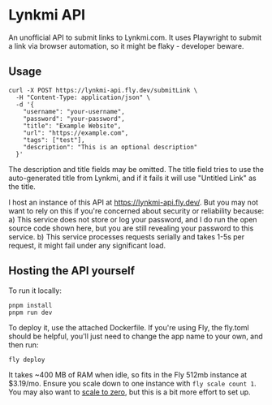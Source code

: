 # Lynkmi API

An unofficial API to submit links to Lynkmi.com. It uses Playwright to submit a link via browser automation, so it might be flaky - developer beware.

## Usage
```
curl -X POST https://lynkmi-api.fly.dev/submitLink \
  -H "Content-Type: application/json" \
  -d '{
    "username": "your-username",
    "password": "your-password",
    "title": "Example Website",
    "url": "https://example.com",
    "tags": ["test"],
    "description": "This is an optional description"
  }'
```

The description and title fields may be omitted.
The title field tries to use the auto-generated title from Lynkmi, and if it fails it will use "Untitled Link" as the title.

I host an instance of this API at https://lynkmi-api.fly.dev/. But you may not want to rely on this if you're concerned about security or reliability because:
a) This service does not store or log your password, and I do run the open source code shown here, but you are still revealing your password to this service.
b) This service processes requests serially and takes 1-5s per request, it might fail under any significant load.

## Hosting the API yourself

To run it locally:
```
pnpm install
pnpm run dev
```

To deploy it, use the attached Dockerfile. If you're using Fly, the fly.toml should be helpful, you'll just need to change the app name to your own, and then run:
```
fly deploy
```

It takes ~400 MB of RAM when idle, so fits in the Fly 512mb instance at $3.19/mo. Ensure you scale down to one instance with `fly scale count 1`.
You may also want to [scale to zero](https://www.jacobparis.com/content/fly-autoscale-to-zero), but this is a bit more effort to set up.